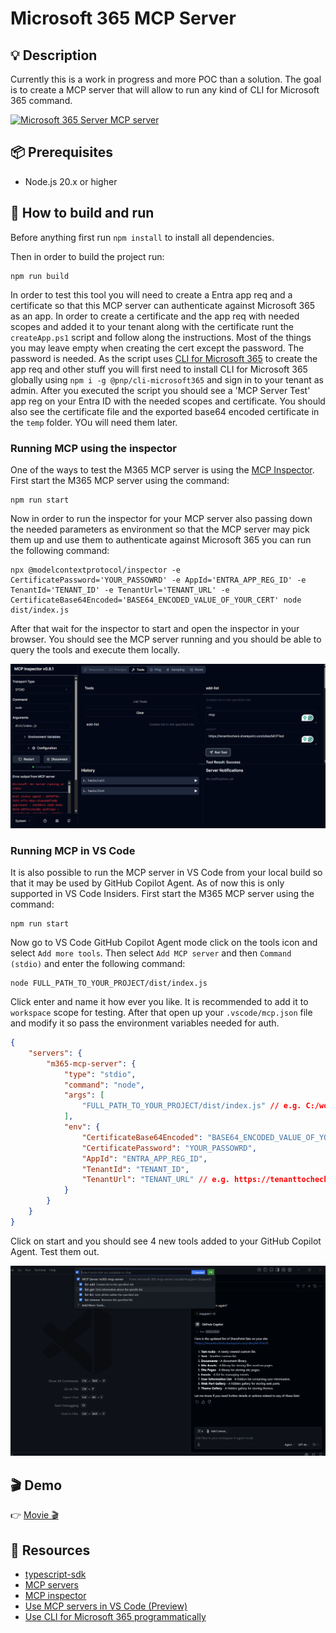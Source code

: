 # Microsoft 365 MCP Server

## 💡 Description

Currently this is a work in progress and more POC than a solution. 
The goal is to create a MCP server that will allow to run any kind of CLI for Microsoft 365 command.

<a href="https://glama.ai/mcp/servers/@pnp/cli-microsoft365-mcp-server">
  <img width="380" height="200" src="https://glama.ai/mcp/servers/@pnp/cli-microsoft365-mcp-server/badge" alt="Microsoft 365 Server MCP server" />
</a>

## 📦 Prerequisites

- Node.js 20.x or higher

## 🚀 How to build and run

Before anything first run `npm install` to install all dependencies.

Then in order to build the project run:

```
npm run build
```

In order to test this tool you will need to create a Entra app req and a certificate so that this MCP server can authenticate against Microsoft 365 as an app. In order to create a certificate and the app req with needed scopes and added it to your tenant along with the certificate runt the `createApp.ps1` script and follow along the instructions. Most of the things you may leave empty when creating the cert except the password. The password is needed. As the script uses [CLI for Microsoft 365](https://pnp.github.io/cli-microsoft365) to create the app req and other stuff you will first need to install CLI for Microsoft 365 globally using `npm i -g @pnp/cli-microsoft365` and sign in to your tenant as admin. After you executed the script you should see a 'MCP Server Test' app reg on your Entra ID with the needed scopes and certificate. You should also see the certificate file and the exported base64 encoded certificate in the `temp` folder. YOu will need them later.

### Running MCP using the inspector

One of the ways to test the M365 MCP server is using the [MCP Inspector](https://github.com/modelcontextprotocol/inspector). 
First start the M365 MCP server using the command:

```
npm run start
```

Now in order to run the inspector for your MCP server also passing down the needed parameters as environment so that the MCP server may pick them up and use them to authenticate against Microsoft 365 you can run the following command:

```
npx @modelcontextprotocol/inspector -e CertificatePassword='YOUR_PASSOWRD' -e AppId='ENTRA_APP_REG_ID' -e TenantId='TENANT_ID' -e TenantUrl='TENANT_URL' -e CertificateBase64Encoded='BASE64_ENCODED_VALUE_OF_YOUR_CERT' node dist/index.js
```

After that wait for the inspector to start and open the inspector in your browser. You should see the MCP server running and you should be able to query the tools and execute them locally.

![inspector](assets/mcp-inspector.png)

### Running MCP in VS Code

It is also possible to run the MCP server in VS Code from your local build so that it may be used by GitHub Copilot Agent.
As of now this is only supported in VS Code Insiders.
First start the M365 MCP server using the command:

```
npm run start
```

Now go to VS Code GitHub Copilot Agent mode click on the tools icon and select `Add more tools`. Then select `Add MCP server` and then `Command (stdio)` and enter the following command:

```
node FULL_PATH_TO_YOUR_PROJECT/dist/index.js
```

Click enter and name it how ever you like. It is recommended to add it to `workspace` scope for testing. After that open up your `.vscode/mcp.json` file and modify it so pass the environment variables needed for auth.

```json
{
    "servers": {
        "m365-mcp-server": {
            "type": "stdio",
            "command": "node",
            "args": [
                "FULL_PATH_TO_YOUR_PROJECT/dist/index.js" // e.g. C:/workspace/repo/microsoft-365-mcp-server/dist/index.js
            ],
            "env": {
                "CertificateBase64Encoded": "BASE64_ENCODED_VALUE_OF_YOUR_CERT",
                "CertificatePassword": "YOUR_PASSOWRD",
                "AppId": "ENTRA_APP_REG_ID",
                "TenantId": "TENANT_ID",
                "TenantUrl": "TENANT_URL" // e.g. https://tenanttocheck.sharepoint.com/
            }
        }
    }
}
```

Click on start and you should see 4 new tools added to your GitHub Copilot Agent. Test them out.

![vs code](assets/mcp-vs-code.png)

## 🎬 Demo

👉 [Movie 🎬](https://1drv.ms/v/c/e82bbd5e6a08f219/ERGiLDUdw7VKi6Z01S_HTdkBPalukte7lJyiseIauFd2QA?e=gVezUZ)

## 🔗 Resources

- [typescript-sdk](https://github.com/modelcontextprotocol/typescript-sdk/tree/main)
- [MCP servers](https://github.com/modelcontextprotocol/servers?tab=readme-ov-file)
- [MCP inspector](https://github.com/modelcontextprotocol/inspector)
- [Use MCP servers in VS Code (Preview)](https://code.visualstudio.com/docs/copilot/chat/mcp-servers)
- [Use CLI for Microsoft 365 programmatically](https://pnp.github.io/cli-microsoft365/user-guide/use-cli-api)